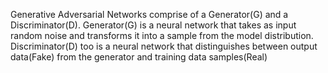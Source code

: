 Generative Adversarial Networks comprise of a Generator(G) and a Discriminator(D). 
Generator(G) is a neural network that takes as input random noise and transforms it into a sample from the model distribution.
Discriminator(D) too is a neural network that distinguishes between output data(Fake) from the generator and training data samples(Real)




